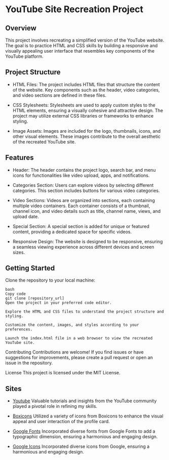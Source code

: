 # YouTube Site Recreation Project

## Overview
This project involves recreating a simplified version of the YouTube website. The goal is to practice HTML and CSS skills by building a responsive and visually appealing user interface that resembles key components of the YouTube platform.

## Project Structure
- HTML Files: The project includes HTML files that structure the content of the website. Key components such as the header, video categories, and video sections are defined in these files.

- CSS Stylesheets: Stylesheets are used to apply custom styles to the HTML elements, ensuring a visually cohesive and attractive design. The project may utilize external CSS libraries or frameworks to enhance styling.

- Image Assets: Images are included for the logo, thumbnails, icons, and other visual elements. These images contribute to the overall aesthetic of the recreated YouTube site.

## Features
- Header: The header contains the project logo, search bar, and menu icons for functionalities like video upload, apps, and notifications.

- Categories Section: Users can explore videos by selecting different categories. This section includes buttons for various video categories.

- Video Sections: Videos are organized into sections, each containing multiple video containers. Each container consists of a thumbnail, channel icon, and video details such as title, channel name, views, and upload date.

- Special Section: A special section is added for unique or featured content, providing a dedicated space for specific videos.

- Responsive Design: The website is designed to be responsive, ensuring a seamless viewing experience across different devices and screen sizes.

## Getting Started
Clone the repository to your local machine:

```
bash
Copy code
git clone [repository_url]
Open the project in your preferred code editor.

Explore the HTML and CSS files to understand the project structure and styling.

Customize the content, images, and styles according to your preferences.

Launch the index.html file in a web browser to view the recreated YouTube site.
```

Contributing
Contributions are welcome! If you find issues or have suggestions for improvements, please create a pull request or open an issue in the repository.

License
This project is licensed under the MIT License.

## Sites
- [Youtube](https://www.youtube.com/) Valuable tutorials and insights from the YouTube community played a pivotal role in refining my skills.

- [Boxicons](https://boxicons.com/?query=share) Utilized a variety of icons from Boxicons to enhance the visual appeal and user interaction of the profile card.

- [Google Fonts](https://fonts.google.com/) Incorporated diverse fonts from Google Fonts to add a typographic dimension, ensuring a harmonious and engaging design.

- [Google Icons](https://fonts.google.com/icons) Incorporated diverse icons from Google, ensuring a harmonious and engaging design.